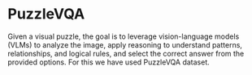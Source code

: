 # PuzzleVQA
Given a visual puzzle, the goal is to leverage vision-language models (VLMs) to analyze the image, apply reasoning to understand patterns, relationships, and logical rules, and select the correct answer from the provided options. For this we have used PuzzleVQA dataset.
